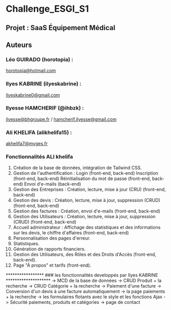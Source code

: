 # Challenge_ESGI_S1
## Projet : SaaS Équipement Médical  

## Auteurs
### Léo GUIRADO (horotopia) : 
horotopia@hotmail.com
### Ilyes KABRINE (ilyeskabrine) : 
ilyeskabrine0@gmail.com  
### Ilyesse HAMCHERIF (@ihbzk) : 
ilyesse@bhgroupe.fr / hamcherif.ilyesse@gmail.com
### Ali KHELIFA (alikhelifa15) : 
akhelifa7@myges.fr


### Fonctionnalités ALI khelifa
1. Création de la base de données, intégration de Tailwind CSS.
2. Gestion de l'authentification :
     Login (front-end, back-end)
     Inscription (front-end, back-end)
     Réinitialisation du mot de passe (front-end, back-end)
     Envoi d'e-mails (back-end)
3. Gestion des Entreprises :
     Création, lecture, mise à jour (CRU) (front-end, back-end)
4. Gestion des devis :
    Création, lecture, mise à jour, suppression (CRUD) (front-end, back-end)
5. Gestion des factures :
    Création, envoi d'e-mails (front-end, back-end)
8. Gestion des Utilisateurs :
    Création, lecture, mise à jour, suppression (CRUD) (front-end, back-end)
9. Accueil administrateur :
      Affichage des statistiques et des informations sur les devis, le chiffre d'affaires (front-end, back-end)
10. Personnalisation des pages d'erreur.
11. Statistiques.
12. Génération de rapports financiers.
13. Gestion des Utilisateurs, des Rôles et des Droits d'Accès (front-end, back-end).
14. Page "À propos" et tarifs (front-end).

*****************   ### les fonctionnalités developpés par Ilyes KABRINE  ********************
-> MCD de la base de données 
-> CRUD Produit + la recherche
-> CRUD Catégorie + la recherche
-> Paiement d'une facture
-> Conversion d'un devis à une facture automatiquement
-> la page paiements + la recherche
-> les formulaires flotants avec le style et les fonctions Ajax
-> Sécurité paiements, produits et catégories 
-> page de contact  
